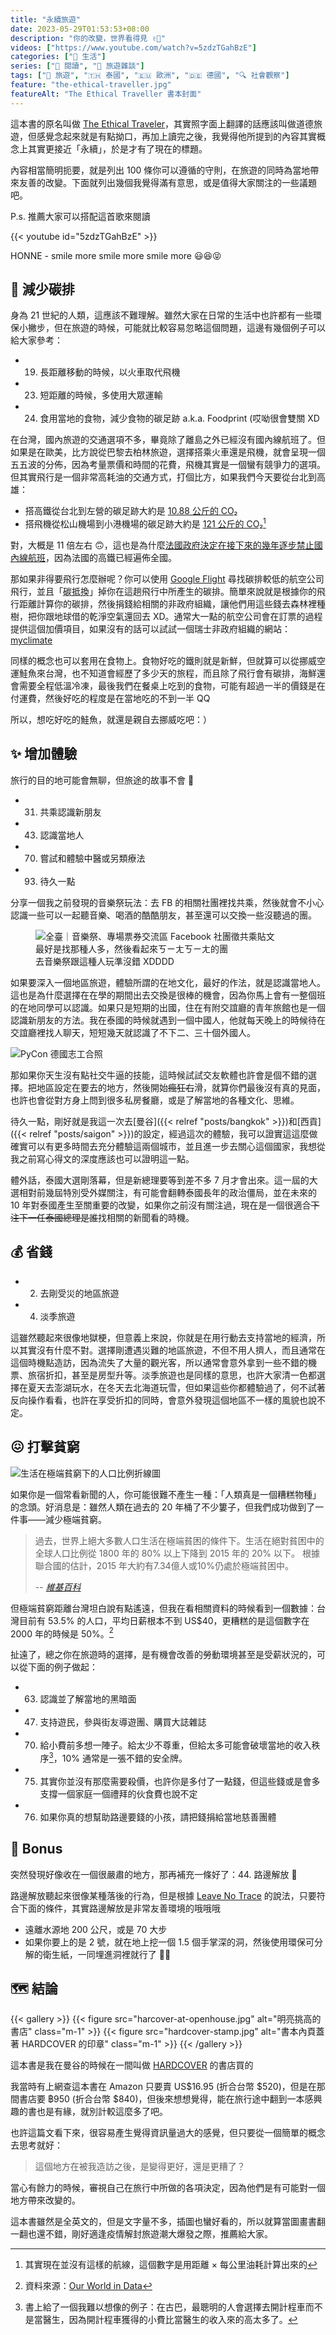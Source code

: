 ```yaml
---
title: "永續旅遊"
date: 2023-05-29T01:53:53+08:00
description: "你的改變，世界看得見 ✌🏻"
videos: ["https://www.youtube.com/watch?v=5zdzTGahBzE"]
categories: ["🍫 生活"]
series: ["📔 閱讀", "🗿 旅遊雜談"]
tags: ["🧳 旅遊", "🇹🇭 泰國", "🇪🇺 歐洲", "🇩🇪 德國", "🔍 社會觀察"]
feature: "the-ethical-traveller.jpg"
featureAlt: "The Ethical Traveller 書本封面"
---
```


這本書的原名叫做 [The Ethical Traveler](https://www.smithstreetbooks.com/catalogue/the-ethical-traveller/)，其實照字面上翻譯的話應該叫做道德旅遊，但感覺念起來就是有點拗口，再加上讀完之後，我覺得他所提到的內容其實概念上其實更接近「永續」，於是才有了現在的標題。

內容相當簡明扼要，就是列出 100 條你可以遵循的守則，在旅遊的同時為當地帶來友善的改變。下面就列出幾個我覺得滿有意思，或是值得大家關注的一些議題吧。

P.s. 推薦大家可以搭配這首歌來閱讀

{{< youtube id="5zdzTGahBzE" >}}
<figcaption class="text-center">HONNE - smile more smile more smile more 😃😆😝</figcaption>

## 💚 減少碳排

身為 21 世紀的人類，這應該不難理解。雖然大家在日常的生活中也許都有一些環保小撇步，但在旅遊的時候，可能就比較容易忽略這個問題，這邊有幾個例子可以給大家參考：

- 19. 長距離移動的時候，以火車取代飛機
- 23. 短距離的時候，多使用大眾運輸
- 24. 食用當地的食物，減少食物的碳足跡 a.k.a. Foodprint (哎呦很會雙關 XD

在台灣，國內旅遊的交通選項不多，畢竟除了離島之外已經沒有國內線航班了。但如果是在歐美，比方說從巴黎去柏林旅遊，選擇搭乘火車還是飛機，就會呈現一個五五波的分佈，因為考量票價和時間的花費，飛機其實是一個蠻有競爭力的選項。但其實飛行是一個非常高耗油的交通方式，打個比方，如果我們今天要從台北到高雄：

- 搭高鐵從台北到左營的碳足跡大約是 [10.88 公斤的 CO₂](https://www.thsrc.com.tw/ArticleContent/5a1f4c72-b564-4706-bcdd-efbda93c3d93)
- 搭飛機從松山機場到小港機場的碳足跡大約是 [121 公斤的 CO₂](https://co2.myclimate.org/en/portfolios?calculation_id=5834085)[^1]

對，大概是 11 倍左右 🙃，這也是為什麼[法國政府決定在接下來的幾年逐步禁止國內線航班](https://www.forbes.com/sites/carltonreid/2022/12/03/frances-plan-to-ban-short-haul-domestic-flights-wins-approval-from-european-commission/?sh=505c0efb2385)，因為法國的高鐵已經遍佈全國。

那如果非得要飛行怎麼辦呢？你可以使用 [Google Flight](https://www.google.com/travel/flights) 尋找碳排較低的航空公司飛行，並且「<abbr title="Carbon Offset">碳抵換</abbr>」掉你在這趟飛行中所產生的碳排。簡單來說就是根據你的飛行距離計算你的碳排，然後捐錢給相關的非政府組織，讓他們用這些錢去森林裡種樹，把你跟地球借的乾淨空氣還回去 XD。通常大一點的航空公司會在訂票的過程提供這個加價項目，如果沒有的話可以試試一個瑞士非政府組織的網站：[myclimate](https://co2.myclimate.org/en/flight_calculators/new)

同樣的概念也可以套用在食物上。食物好吃的鐵則就是新鮮，但就算可以從挪威空運鮭魚來台灣，也不知道會經歷了多少天的旅程，而且除了飛行會有碳排，海鮮還會需要全程低溫冷凍，最後我們在餐桌上吃到的食物，可能有超過一半的價錢是在付運費，然後好吃的程度是在當地吃的不到一半 QQ

所以，想吃好吃的鮭魚，就還是親自去挪威吃吧：）

[^1]: 其實現在並沒有這樣的航線，這個數字是用距離 × 每公里油耗計算出來的

## ✨ 增加體驗

旅行的目的地可能會無聊，但旅途的故事不會 🤠

- 31. 共乘認識新朋友
- 43. 認識當地人
- 70. 嘗試和體驗中醫或另類療法
- 93. 待久一點

分享一個我之前發現的音樂祭玩法：去 FB 的相關社團裡找共乘，然後就會不小心認識一些可以一起聽音樂、喝酒的酷酷朋友，甚至還可以交換一些沒聽過的團。

<figure>
    <img class="mx-auto my-0 rounded-md max-h-96" src="music-featival-carpool-post.png" alt="全臺｜音樂祭、專場票券交流區 Facebook 社團徵共乘貼文" loading="lazy">
    <figcaption class="text-center">最好是找那種人多，然後看起來ㄎㄧㄤㄎㄧㄤ的團<br />去音樂祭跟這種人玩準沒錯 XDDDD</figcaption>
</figure>

如果要深入一個地區旅遊，體驗所謂的在地文化，最好的作法，就是認識當地人。這也是為什麼選擇在在學的期間出去交換是很棒的機會，因為你馬上會有一整個班的在地同學可以認識。如果只是短期的出國，住在有附交誼廳的青年旅館也是一個認識新朋友的方法。我在泰國的時候就遇到一個中國人，他就每天晚上的時候待在交誼廳裡找人聊天，短短幾天就認識了不下二、三十個外國人。

![PyCon 德國志工合照](pycon-berlin-2022.jpg "參加當地同好社群也是一種認識人的好方法，這是我在德國 PyCon 當志工的合照")

那如果你天生沒有點社交牛逼的技能，這時候試試交友軟體也許會是個不錯的選擇。把地區設定在要去的地方，然後開始~~瘋狂右~~滑，就算你們最後沒有真的見面，也許也會從對方身上問到很多私房餐廳，或是了解當地的各種文化、思維。

待久一點，剛好就是我這一次去[曼谷]({{< relref "posts/bangkok" >}})和[西貢]({{< relref "posts/saigon" >}})的設定，經過這次的體驗，我可以證實這這麼做確實可以有更多時間去充分體驗這兩個城市，並且進一步去關心這個國家，我想從我之前寫心得文的深度應該也可以證明這一點。

體外話，泰國大選剛落幕，但是新總理要等到差不多 7 月才會出來。這一屆的大選相對前幾屆特別受外媒關注，有可能會翻轉泰國長年的政治僵局，並在未來的 10 年對泰國產生至關重要的改變，如果你之前沒有關注過，現在是一個很適合~~下注下一任泰國總理是誰~~找相關的新聞看的時機。

## 💰 省錢

- 2. 去剛受災的地區旅遊
- 4. 淡季旅遊

這雖然聽起來很像地獄梗，但意義上來說，你就是在用行動去支持當地的經濟，所以其實沒有什麼不對。選擇剛遭遇災難的地區旅遊，不但不用人擠人，而且通常在這個時機點造訪，因為流失了大量的觀光客，所以通常會意外拿到一些不錯的機票、旅宿折扣，甚至是房型升等。淡季旅遊也是同樣的意思，也許大家清一色都選擇在夏天去澎湖玩水，在冬天去北海道玩雪，但如果這些你都體驗過了，何不試著反向操作看看，也許在享受折扣的同時，會意外發現這個地區不一樣的風貌也說不定。

## 😖 打擊貧窮

![生活在極端貧窮下的人口比例折線圖](world-population-in-extreme-poverty-absolute.svg "我們在 21 世紀的前 10 年達成的一項偉大成就：減少極端貧窮")

如果你是一個常看新聞的人，你可能很難不產生一種：「人類真是一個糟糕物種」的念頭。好消息是：雖然人類在過去的 20 年桶了不少簍子，但我們成功做到了一件事——減少極端貧窮。

> 過去，世界上絕大多數人口生活在極端貧困的條件下。生活在絕對貧困中的全球人口比例從 1800 年的 80% 以上下降到 2015 年的 20% 以下。 根據聯合國的估計，2015 年大約有7.34億人或10%仍處於極端貧困中。
>
> -- <cite>[維基百科](https://zh.wikipedia.org/wiki/%E8%B5%A4%E8%B2%A7)</cite>

但極端貧窮距離台灣坦白說有點遙遠，但我在看相關資料的時候看到一個數據：台灣目前有 53.5% 的人口，平均日薪根本不到 US$40，更糟糕的是這個數字在 2000 年的時候是 50%。[^2]

扯遠了，總之你在旅遊時的選擇，是有機會改善的勞動環境甚至是受薪狀況的，可以從下面的例子做起：

- 63. 認識並了解當地的黑暗面
- 47. 支持遊民，參與街友導遊團、購買大誌雜誌
- 70. 給小費前多想一陣子。給太少不尊重，但給太多可能會破壞當地的收入秩序[^3]，10% 通常是一張不錯的安全牌。
- 75. 其實你並沒有那麼需要殺價，也許你是多付了一點錢，但這些錢或是會多支撐一個家庭一個禮拜的伙食費也說不定
- 76. 如果你真的想幫助路邊要錢的小孩，請把錢捐給當地慈善團體

[^2]: 資料來源：[Our World in Data](https://ourworldindata.org/grapher/poverty-share-of-population-living-on-less-than-40-a-day)
[^3]: 書上給了一個我難以想像的例子：在古巴，最聰明的人會選擇去開計程車而不是當醫生，因為開計程車獲得的小費比當醫生的收入來的高太多了。

## 💩 Bonus

突然發現好像收在一個很嚴肅的地方，那再補充一條好了：44. 路邊解放 💩

路邊解放聽起來很像某種落後的行為，但是根據 [Leave No Trace](https://lnt.org) 的說法，只要符合下面的條件，其實路邊解放是非常友善環境的哦哦哦

- 遠離水源地 200 公尺，或是 70 大步
- 如果你要上的是 2 號，就在地上挖一個 1.5 個手掌深的洞，然後使用環保可分解的衛生紙，一同埋進洞裡就行了 👍🏻

## 🗺️ 結論

{{< gallery >}}
    {{< figure src="harcover-at-openhouse.jpg" alt="明亮挑高的書店" class="m-1" >}}
    {{< figure src="hardcover-stamp.jpg" alt="書本內頁蓋著 HARDCOVER 的印章" class="m-1" >}}
{{< /gallery >}}
<figcaption class="text-center">這本書是我在曼谷的時候在一間叫做 <a href="https://goo.gl/maps/FPJ2DiNeHDTwmuSZA">HARDCOVER</a> 的書店買的</figcaption>

我當時有上網查這本書在 Amazon 只要賣 US$16.95 (折合台幣 $520)，但是在那間書店要 ฿950 (折合台幣 $840)，但後來想想覺得，能在旅行途中翻到一本感興趣的書也是有緣，就別計較這麼多了吧。

也許這篇文看下來，很容易產生覺得資訊量過大的感覺，但只要從一個簡單的概念去思考就好：

> 這個地方在被我造訪之後，是變得更好，還是更糟了？

當心有餘力的時候，審視自己在旅行中所做的各項決定，因為他們是有可能對一個地方帶來改變的。

這本書雖然是全英文的，但是文字量不多，插圖也蠻好看的，所以就算當圖畫書翻一翻也還不錯，剛好適逢疫情解封旅遊潮大爆發之際，推薦給大家。
